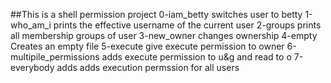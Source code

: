 ##This is a shell permission project
0-iam_betty switches user to betty
1-who_am_i prints the effective username of the current user
2-groups prints all membership groups of user
3-new_owner changes ownership
4-empty Creates an empty file
5-execute give execute permission to owner
6-multipile_permissions adds execute permission to u&g and read to o
7-everybody adds adds execution permssion for all users